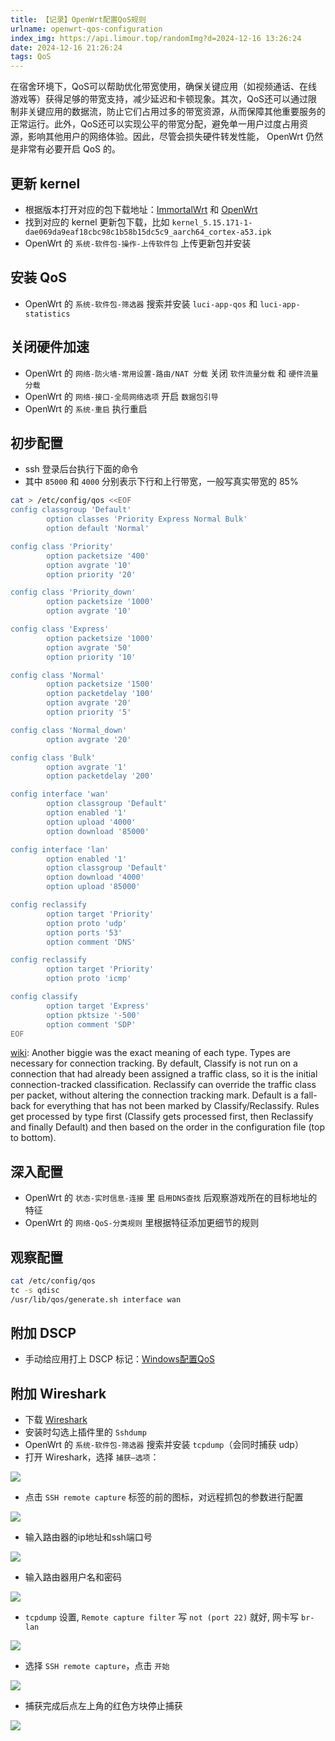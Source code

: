```yaml
---
title: 【记录】OpenWrt配置QoS规则
urlname: openwrt-qos-configuration
index_img: https://api.limour.top/randomImg?d=2024-12-16 13:26:24
date: 2024-12-16 21:26:24
tags: QoS
---
```

在宿舍环境下，QoS可以帮助优化带宽使用，确保关键应用（如视频通话、在线游戏等）获得足够的带宽支持，减少延迟和卡顿现象。其次，QoS还可以通过限制非关键应用的数据流，防止它们占用过多的带宽资源，从而保障其他重要服务的正常运行。此外，QoS还可以实现公平的带宽分配，避免单一用户过度占用资源，影响其他用户的网络体验。因此，尽管会损失硬件转发性能， OpenWrt 仍然是非常有必要开启 QoS 的。

## 更新 kernel
+ 根据版本打开对应的包下载地址：[ImmortalWrt](https://downloads.immortalwrt.org/releases/23.05-SNAPSHOT/targets/ipq807x/generic/packages/) 和 [OpenWrt](https://archive.openwrt.org/releases/23.05.0/targets/ipq807x/generic/packages/)
+ 找到对应的 kernel 更新包下载，比如 `kernel_5.15.171-1-dae069da9eaf18cbc98c1b58b15dc5c9_aarch64_cortex-a53.ipk`
+ OpenWrt 的 `系统-软件包-操作-上传软件包` 上传更新包并安装

## 安装 QoS
+ OpenWrt 的 `系统-软件包-筛选器` 搜索并安装 `luci-app-qos` 和 `luci-app-statistics`

## 关闭硬件加速
+ OpenWrt 的 `网络-防火墙-常用设置-路由/NAT 分载` 关闭 `软件流量分载` 和 `硬件流量分载`
+ OpenWrt 的 `网络-接口-全局网络选项` 开启 `数据包引导`
+ OpenWrt 的 `系统-重启` 执行重启

## 初步配置
+ ssh 登录后台执行下面的命令
+ 其中 `85000` 和 `4000` 分别表示下行和上行带宽，一般写真实带宽的 85%
```bash
cat > /etc/config/qos <<EOF
config classgroup 'Default'
        option classes 'Priority Express Normal Bulk'
        option default 'Normal'

config class 'Priority'
        option packetsize '400'
        option avgrate '10'
        option priority '20'

config class 'Priority_down'
        option packetsize '1000'
        option avgrate '10'

config class 'Express'
        option packetsize '1000'
        option avgrate '50'
        option priority '10'

config class 'Normal'
        option packetsize '1500'
        option packetdelay '100'
        option avgrate '20'
        option priority '5'

config class 'Normal_down'
        option avgrate '20'

config class 'Bulk'
        option avgrate '1'
        option packetdelay '200'

config interface 'wan'                               
        option classgroup 'Default'                  
        option enabled '1'                           
        option upload '4000'                         
        option download '85000' 

config interface 'lan'
        option enabled '1'
        option classgroup 'Default'
        option download '4000'
        option upload '85000'

config reclassify
        option target 'Priority'
        option proto 'udp'
        option ports '53'
        option comment 'DNS'

config reclassify
        option target 'Priority'
        option proto 'icmp'

config classify
        option target 'Express'
        option pktsize '-500'
        option comment 'SDP'
EOF
```

[wiki](https://oldwiki.archive.openwrt.org/doc/uci/qos): Another biggie was the exact meaning of each type. Types are necessary for connection tracking. By default, Classify is not run on a connection that had already been assigned a traffic class, so it is the initial connection-tracked classification. Reclassify can override the traffic class per packet, without altering the connection tracking mark. Default is a fall-back for everything that has not been marked by Classify/Reclassify. Rules get processed by type first (Classify gets processed first, then Reclassify and finally Default) and then based on the order in the configuration file (top to bottom).

## 深入配置
+ OpenWrt 的 `状态-实时信息-连接` 里 `启用DNS查找` 后观察游戏所在的目标地址的特征
+ OpenWrt 的 `网络-QoS-分类规则` 里根据特征添加更细节的规则

## 观察配置
```bash
cat /etc/config/qos 
tc -s qdisc
/usr/lib/qos/generate.sh interface wan
```

## 附加 DSCP
+ 手动给应用打上 DSCP 标记：[Windows配置QoS](./Windows-configuration-QoS-ensures-smooth-network-connectivity-for-important-applications)

## 附加 Wireshark
+ 下载 [Wireshark](https://www.wireshark.org/#downloadLink)
+ 安装时勾选上插件里的 `Sshdump`
+ OpenWrt 的 `系统-软件包-筛选器` 搜索并安装 `tcpdump`（会同时捕获 udp）
+ 打开 Wireshark，选择 `捕获—选项`：

![](https://img.limour.top/2024/12/20/67646241bc3c8.webp)

+ 点击 `SSH remote capture` 标签的前的图标，对远程抓包的参数进行配置

![](https://img.limour.top/2024/12/20/6764628b8bd6f.webp)

+ 输入路由器的ip地址和ssh端口号

![](https://img.limour.top/2024/12/20/676463c5a6c69.webp)

+ 输入路由器用户名和密码

![](https://img.limour.top/2024/12/20/676463fbc10a6.webp)

+ `tcpdump` 设置, `Remote capture filter` 写 `not (port 22)` 就好, 网卡写 `br-lan`

![](https://img.limour.top/2024/12/20/67646455a1173.webp)

+ 选择 `SSH remote capture`，点击 `开始`

![](https://img.limour.top/2024/12/20/6764621cb9cca.webp)

+ 捕获完成后点左上角的红色方块停止捕获

![](https://img.limour.top/2024/12/20/676464cd7938b.webp)